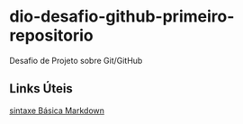 # dio-desafio-github-primeiro-repositorio
Desafio de Projeto sobre Git/GitHub


## Links Úteis
[sintaxe Básica Markdown](https://www.markdownguide.org/basic-syntax/)

